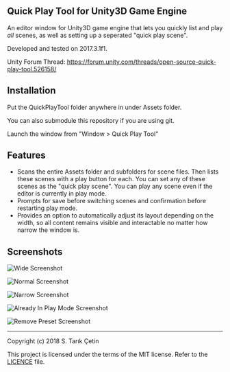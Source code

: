 Quick Play Tool for Unity3D Game Engine
---

An editor window for Unity3D game engine that lets you quickly list and play *all* scenes, as well as setting up a seperated "quick play scene".

Developed and tested on 2017.3.1f1.

Unity Forum Thread: https://forum.unity.com/threads/open-source-quick-play-tool.526158/

Installation
---
Put the QuickPlayTool folder anywhere in under Assets folder.

You can also submodule this repository if you are using git.

Launch the window from "Window > Quick Play Tool"

Features
---

- Scans the entire Assets folder and subfolders for scene files. Then lists these scenes with a play button for each. You can set any of these scenes as the "quick play scene". You can play any scene even if the editor is currently in play mode.
- Prompts for save before switching scenes and confirmation before restarting play mode.
- Provides an option to automatically adjust its layout depending on the width, so all content remains visible and interactable no matter how narrow the window is.

Screenshots
---

![Wide Screenshot](https://raw.githubusercontent.com/starikcetin/Quick-Play-Tool/master/screenshots/Wide.PNG)

![Normal Screenshot](https://raw.githubusercontent.com/starikcetin/Quick-Play-Tool/master/screenshots/Normal.PNG)

![Narrow Screenshot](https://raw.githubusercontent.com/starikcetin/Quick-Play-Tool/master/screenshots/Narrow.PNG)

![Already In Play Mode Screenshot](https://raw.githubusercontent.com/starikcetin/Quick-Play-Tool/master/screenshots/AlreadyInPlayMode.PNG)

![Remove Preset Screenshot](https://raw.githubusercontent.com/starikcetin/Quick-Play-Tool/master/screenshots/RemovePreset.PNG)

----

Copyright (c) 2018 S. Tarık Çetin

This project is licensed under the terms of the MIT license. Refer to the [LICENCE](https://github.com/starikcetin/Quick-Play-Tool/blob/master/LICENSE) file.
